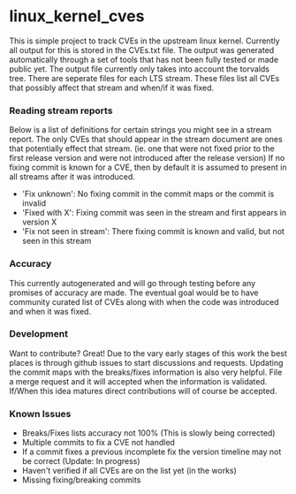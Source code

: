 # linux_kernel_cves
This is simple project to track CVEs in the upstream linux kernel. 
Currently all output for this is stored in the CVEs.txt file. The output
was generated automatically through a set of tools that has not been 
fully tested or made public yet. The output file currently only takes 
into account the torvalds tree. There are seperate files for each LTS 
stream. These files list all CVEs that possibly affect that stream and 
when/if it was fixed.

### Reading stream reports

Below is a list of definitions for certain strings you might see in a 
stream report. The only CVEs that should appear in the stream document 
are ones that potentially effect that stream. (ie. one that were not 
fixed prior to the first release version and were not introduced after 
the release version) If no fixing commit is known for a CVE, then by 
default it is assumed to present in all streams after it was introduced.

  - 'Fix unknown': No fixing commit in the commit maps or the commit is 
  invalid
  - 'Fixed with X': Fixing commit was seen in the stream and first 
  appears in version X
  - 'Fix not seen in stream': There fixing commit is known and valid, 
  but not seen in this stream
  
### Accuracy

This currently autogenerated and will go through testing before any 
promises of accuracy are made. The eventual goal would be to have 
community curated list of CVEs along with when the code was introduced 
and when it was fixed.

### Development

Want to contribute? Great! Due to the vary early stages of this work the 
best places is through github issues to start discussions and requests. 
Updating the commit maps with the breaks/fixes information is also very 
helpful. File a merge request and it will accepted when the information 
is validated. If/When this idea matures direct contributions will of 
course be accepted.

### Known Issues

  - Breaks/Fixes lists accuracy not 100% (This is slowly being corrected)
  - Multiple commits to fix a CVE not handled
  - If a commit fixes a previous incomplete fix the version timeline 
  may not be correct (Update: In progress)
  - Haven't verified if all CVEs are on the list yet (in the works)
  - Missing fixing/breaking commits
